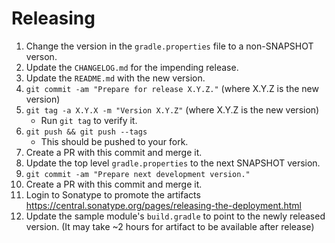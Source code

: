 Releasing
========

 1. Change the version in the `gradle.properties` file to a non-SNAPSHOT verson.
 2. Update the `CHANGELOG.md` for the impending release.
 3. Update the `README.md` with the new version.
 4. `git commit -am "Prepare for release X.Y.Z."` (where X.Y.Z is the new version)
 5. `git tag -a X.Y.X -m "Version X.Y.Z"` (where X.Y.Z is the new version)
    * Run `git tag` to verify it.
 6. `git push && git push --tags`
    * This should be pushed to your fork.
 7. Create a PR with this commit and merge it.
 8. Update the top level `gradle.properties` to the next SNAPSHOT version.
 9. `git commit -am "Prepare next development version."`
 10. Create a PR with this commit and merge it.
 11. Login to Sonatype to promote the artifacts https://central.sonatype.org/pages/releasing-the-deployment.html
 12. Update the sample module's `build.gradle` to point to the newly released version. (It may take ~2 hours for artifact to be available after release)
